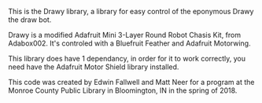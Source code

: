 This is the Drawy library, a library for easy control of the eponymous Drawy the draw bot. 

Drawy is a modified Adafruit Mini 3-Layer Round Robot Chasis Kit, from Adabox002. It's controled with a Bluefruit Feather and Adafruit Motorwing. 

This library does have 1 dependancy, in order for it to work correctly, you need have the Adafruit Motor Shield library installed. 

This code was created by Edwin Fallwell and Matt Neer for a program at the Monroe County Public Library in Bloomington, IN in the spring of 2018. 